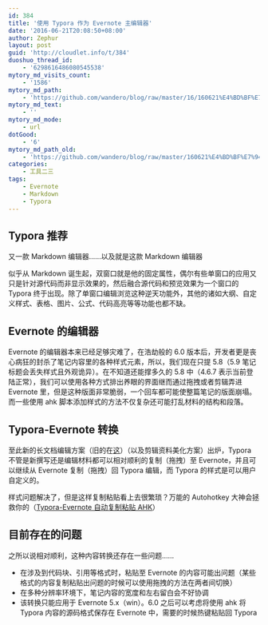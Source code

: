 ```yaml
---
id: 384
title: '使用 Typora 作为 Evernote 主编辑器'
date: '2016-06-21T20:08:50+08:00'
author: Zephur
layout: post
guid: 'http://cloudlet.info/t/384'
duoshuo_thread_id:
    - '6298616486080545538'
mytory_md_visits_count:
    - '1586'
mytory_md_path:
    - 'https://github.com/wandero/blog/raw/master/16/160621%E4%BD%BF%E7%94%A8%20Typora%20%E4%BD%9C%E4%B8%BA%20Evernote%20%E4%B8%BB%E7%BC%96%E8%BE%91%E5%99%A8.md'
mytory_md_text:
    - ''
mytory_md_mode:
    - url
dotGood:
    - '6'
mytory_md_path_old:
    - 'https://github.com/wandero/blog/raw/master/160621%E4%BD%BF%E7%94%A8%20Typora%20%E4%BD%9C%E4%B8%BA%20Evernote%20%E4%B8%BB%E7%BC%96%E8%BE%91%E5%99%A8.md'
categories:
    - 工具二三
tags:
    - Evernote
    - Markdown
    - Typora
---
```


## Typora 推荐

又一款 Markdown 编辑器……以及就是这款 Markdown 编辑器

似乎从 Markdown 诞生起，双窗口就是他的固定属性，偶尔有些单窗口的应用又只是针对源代码而非显示效果的，然后融合源代码和预览效果为一个窗口的 Typora 终于出现。除了单窗口编辑浏览这种逆天功能外，其他的诸如大纲、自定义样式、表格、图片、公式、代码高亮等等功能也都不缺。

<!-- more -->

## Evernote 的编辑器

Evernote 的编辑器本来已经足够灾难了，在浩劫般的 6.0 版本后，开发者更是丧心病狂的封杀了笔记内容里的各种样式元素，所以，我们现在只提 5.8（5.9 笔记标题会丢失样式且外观诡异）。在不知道还能撑多久的 5.8 中（4.6.7 表示当前登陆正常），我们可以使用各种方式排出养眼的界面继而通过拖拽或者剪辑弄进 Evernote 里，但是这种版面非常脆弱，一个回车都可能使整篇笔记的版面崩塌。而一些使用 ahk 脚本添加样式的方法不仅复杂还可能打乱材料的结构和段落。

## Typora-Evernote 转换

至此新的长文档编辑方案（旧的在[这](http://cloudlet.info/t/285)）（以及剪辑资料美化方案）出炉，Typora 不管是新撰写还是编辑材料都可以相对顺利的复制（拖拽）至 Evernote，并且可以继续从 Evernote 复制（拖拽）回 Typora 编辑，而 Typora 的样式是可以用户自定义的。

样式问题解决了，但是这样复制粘贴看上去很繁琐？万能的 Autohotkey 大神会拯救你的（[Typora-Evernote 自动复制粘贴 AHK](http://cloudlet.info/t/389)）

## 目前存在的问题

之所以说相对顺利，这种内容转换还存在一些问题……

- 在涉及到代码块、引用等格式时，粘贴至 Evernote 的内容可能出问题（某些格式的内容复制粘贴出问题的时候可以使用拖拽的方法在两者间切换）
- 在多种分辨率环境下，笔记内容的宽度和左右留白会不好协调
- 该转换只能应用于 Evernote 5.x（win）。6.0 之后可以考虑将使用 ahk 将 Typora 内容的源码格式保存在 Evernote 中，需要的时候热键粘贴回 Typora
  
    